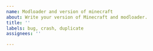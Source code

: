 ```yaml
---
name: Modloader and version of minecraft
about: Write your version of Minecraft and modloader.
title: ''
labels: bug, crash, duplicate
assignees: ''

---
```



